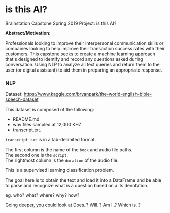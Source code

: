 # is this AI?
Brainstation Capstone Spring 2019 Project: is this AI?

__Abstract/Motivation:__ <br>

Professionals looking to improve their interpersonal communication skills or companies looking to help improve their transaction success rates with their customers. This capstone seeks to create a machine learning approach that's designed to identify and record any questions asked during conversation. Using NLP to analyze all text queries and return them to the user (or digital assistant) to aid them in preparing an appropriate response.

### NLP

Dataset: https://www.kaggle.com/bryanpark/the-world-english-bible-speech-dataset <br>

This dataset is composed of the following: <br>
- README.md
- wav files sampled at 12,000 KHZ
- transcript.txt. <br>

`transcript.txt` is in a tab-delimited format. <br>

The first column is the name of the `book` and audio file paths. <br> 
The second one is the `script`. <br>
The rightmost column is the `duration` of the audio file. <br>

This is a supervised learning classification problem. <br>

The goal here is to obtain the text and load it into a DataFrame and be able to parse and recognize what is a question based on a its denotation. <br>

eg. who? what? where? why? how? <br>

Going deeper, you could look at Does..? Will..? Am I..? Which is..? <br>
